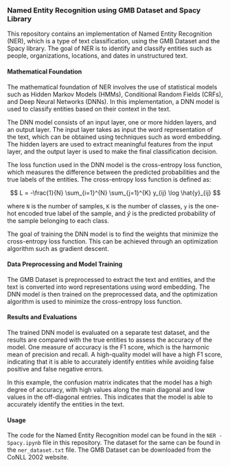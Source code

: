 ### Named Entity Recognition using GMB Dataset and Spacy Library

This repository contains an implementation of Named Entity Recognition (NER), which is a type of text classification, using the GMB Dataset and the Spacy library. The goal of NER is to identify and classify entities such as people, organizations, locations, and dates in unstructured text.

#### Mathematical Foundation

The mathematical foundation of NER involves the use of statistical models such as Hidden Markov Models (HMMs), Conditional Random Fields (CRFs), and Deep Neural Networks (DNNs). In this implementation, a DNN model is used to classify entities based on their context in the text.

The DNN model consists of an input layer, one or more hidden layers, and an output layer. The input layer takes as input the word representation of the text, which can be obtained using techniques such as word embedding. The hidden layers are used to extract meaningful features from the input layer, and the output layer is used to make the final classification decision.

The loss function used in the DNN model is the cross-entropy loss function, which measures the difference between the predicted probabilities and the true labels of the entities. The cross-entropy loss function is defined as:

$$ L = -\frac{1}{N} \sum_{i=1}^{N} \sum_{j=1}^{K} y_{ij} \log \hat{y}_{ij} $$

where `N` is the number of samples, `K` is the number of classes, `y` is the one-hot encoded true label of the sample, and $\hat{y}$ is the predicted probability of the sample belonging to each class.

The goal of training the DNN model is to find the weights that minimize the cross-entropy loss function. This can be achieved through an optimization algorithm such as gradient descent.

#### Data Preprocessing and Model Training

The GMB Dataset is preprocessed to extract the text and entities, and the text is converted into word representations using word embedding. The DNN model is then trained on the preprocessed data, and the optimization algorithm is used to minimize the cross-entropy loss function.

#### Results and Evaluations

The trained DNN model is evaluated on a separate test dataset, and the results are compared with the true entities to assess the accuracy of the model. One measure of accuracy is the F1 score, which is the harmonic mean of precision and recall. A high-quality model will have a high F1 score, indicating that it is able to accurately identify entities while avoiding false positive and false negative errors.

In this example, the confusion matrix indicates that the model has a high degree of accuracy, with high values along the main diagonal and low values in the off-diagonal entries. This indicates that the model is able to accurately identify the entities in the text.

#### Usage

The code for the Named Entity Recognition model can be found in the `NER - Spacy.ipynb` file in this repository. The dataset for the same can be found in the `ner_dataset.txt` file. The GMB Dataset can be downloaded from the CoNLL 2002 website.

